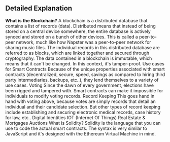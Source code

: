 ## Detailed Explanation

**What is the Blockchain?**
A blockchain is a distributed database that contains a list of records (data).
Distributed means that instead of being stored on a central device somewhere, the entire database is actively synced and stored on a bunch of other devices.
This is called a peer-to-peer network, much like how Napster was a peer-to-peer network for sharing music files.
The individual records in this distributed database are referred to as blocks, which are linked together and secured through cryptography.
The data contained in a blockchain is immutable, which means that it can't be changed. In this context, it's tamper-proof.
Use cases for Smart Contracts
Because of the unique properties associated with smart contracts (decentralized, secure, speed, savings as compared to hiring third party intermediaries, backups, etc..), they lend themselves to a variety of use cases.
Voting
Since the dawn of every government, elections have been rigged and tampered with. Smart contracts can make it impossible for individuals to modify voting records.
Record Keeping
This goes hand in hand with voting above, because votes are simply records that detail an individual and their candidate selection.
But other types of record keeping include establishing and securing electronic medical records, case history for law, etc..
Digital Identities
IOT (Internet Of Things)
Real Estate & Mortgages
Auctions
What is Solidity?
Solidity is the language that you can use to code the actual smart contracts.
The syntax is very similar to JavaScript and it's designed with the Ethereum Virtual Machine in mind.
